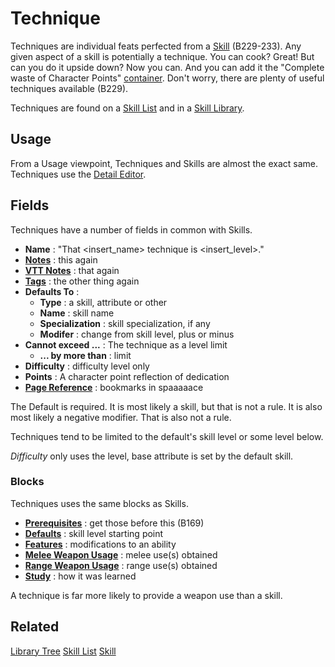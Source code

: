 # Technique
Techniques are individual feats perfected from a [Skill](./Skill.md "Skill") (B229-233). Any given aspect of a skill is potentially a technique. You can cook? Great! But can you do it upside down? Now you can. And you can add it the "Complete waste of Character Points" [container](./Container.md "Container"). Don't worry, there are plenty of useful techniques available (B229).

Techniques are found on a [Skill List](./Skill%20List.md "Skill List") and in a [Skill Library](./Library%20Tree.md "Library Tree:Skill").

## Usage
From a Usage viewpoint, Techniques and Skills are almost the exact same. Techniques use the [Detail Editor](./Detail%20Editor.md "Detail Editor").

## Fields
Techniques have a number of fields in common with Skills.

- **Name** : "That \<insert_name> technique is \<insert_level>."
- **[Notes](./Notes.md "Notes")** : this again
- **[VTT Notes](./VTT%20Notes.md "VTT Notes")** : that again
- **[Tags](./Tags.md "Tags")** : the other thing again
- **Defaults To** :
  - **Type** : a skill, attribute or other
  - **Name** : skill name
  - **Specialization** : skill specialization, if any
  - **Modifer** : change from skill level, plus or minus
- **Cannot exceed ...** : The technique as a level limit
  - **... by more than** : limit
- **Difficulty** : difficulty level only
- **Points** : A character point reflection of dedication
- **[Page Reference](./Page%20Reference.md "Page Reference")** : bookmarks in spaaaaace

The Default is required. It is most likely a skill, but that is not a rule. It is also most likely a negative modifier. That is also not a rule.

Techniques tend to be limited to the default's skill level or some level below.

*Difficulty* only uses the level, base attribute is set by the default skill.

### Blocks
Techniques uses the same blocks as Skills.

- **[Prerequisites](./Prerequisites.md "Prerequisites")** : get those before this (B169)
- **[Defaults](./Defaults.md "Defaults")** : skill level starting point
- **[Features](./Features.md "Features")** : modifications to an ability
- **[Melee Weapon Usage](./Melee%20Weapon%20Usage.md "Melee Weapon Usage")** : melee use(s) obtained
- **[Range Weapon Usage](./Range%20Weapon%20Usage.md "Range Weapon Usage")** : range use(s) obtained
- **[Study](./Study.md "Study")** : how it was learned

A technique is far more likely to provide a weapon use than a skill.

## Related
[Library Tree](./Library%20Tree.md "Library Tree")
[Skill List](./Skill%20List.md "Skill List")
[Skill](./Skill.md "Skill")
